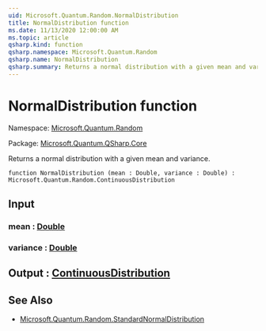 ```yaml
---
uid: Microsoft.Quantum.Random.NormalDistribution
title: NormalDistribution function
ms.date: 11/13/2020 12:00:00 AM
ms.topic: article
qsharp.kind: function
qsharp.namespace: Microsoft.Quantum.Random
qsharp.name: NormalDistribution
qsharp.summary: Returns a normal distribution with a given mean and variance.
---
```


# NormalDistribution function

Namespace: [Microsoft.Quantum.Random](xref:Microsoft.Quantum.Random)

Package: [Microsoft.Quantum.QSharp.Core](https://nuget.org/packages/Microsoft.Quantum.QSharp.Core)


Returns a normal distribution with a given mean and variance.

```qsharp
function NormalDistribution (mean : Double, variance : Double) : Microsoft.Quantum.Random.ContinuousDistribution
```


## Input

### mean : [Double](xref:microsoft.quantum.lang-ref.double)




### variance : [Double](xref:microsoft.quantum.lang-ref.double)





## Output : [ContinuousDistribution](xref:Microsoft.Quantum.Random.ContinuousDistribution)



## See Also

- [Microsoft.Quantum.Random.StandardNormalDistribution](xref:Microsoft.Quantum.Random.StandardNormalDistribution)